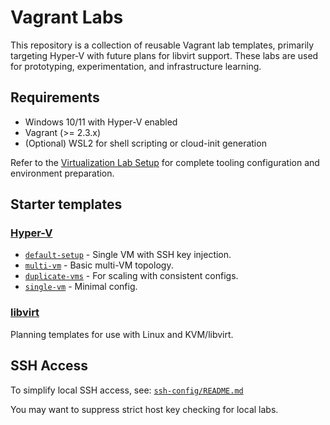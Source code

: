 # Vagrant Labs

This repository is a collection of reusable Vagrant lab templates, primarily targeting Hyper-V with future plans for libvirt support. These labs are used for prototyping, experimentation, and infrastructure learning.

## Requirements

- Windows 10/11 with Hyper-V enabled
- Vagrant (>= 2.3.x)
- (Optional) WSL2 for shell scripting or cloud-init generation

Refer to the [Virtualization Lab Setup](https://github.com/hayeseoin/virtualization-lab-setup/tree/main/setup) for complete tooling configuration and environment preparation.

## Starter templates

### [Hyper-V ](starter-templates/hyper-v)

- [`default-setup`](starter-templates/hyper-v/default-setup) - Single VM with SSH key injection.
- [`multi-vm`](starter-templates/hyper-v/multi-vm) - Basic multi-VM topology.
- [`duplicate-vms`](starter-templates/hyper-v/duplicate-vms) - For scaling with consistent configs.
- [`single-vm`](starter-templates/hyper-v/single-vm) - Minimal config.

### [libvirt](starter-templates/libvirt)

Planning templates for use with Linux and KVM/libvirt.

## SSH Access

To simplify local SSH access, see:
[`ssh-config/README.md`](ssh-config)

You may want to suppress strict host key checking for local labs.
